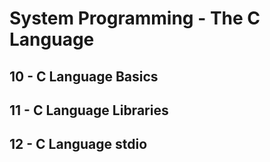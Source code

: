 # System Programming - The C Language

## 10 - C Language Basics


## 11 - C Language Libraries


## 12 - C Language stdio
